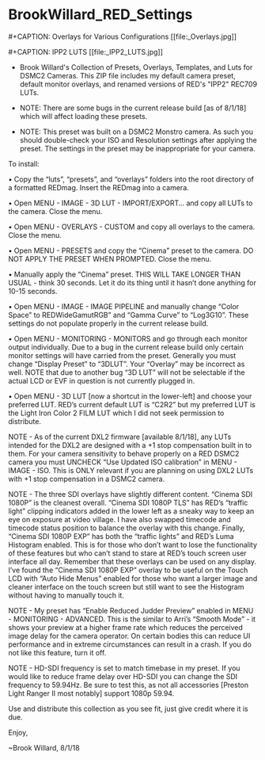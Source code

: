 # BrookWillard_RED_Settings

  #+CAPTION: Overlays for  Various Configurations
  [[file:_Overlays.jpg]]


  #+CAPTION: IPP2 LUTS
  [[file:_IPP2_LUTS.jpg]]

* Brook Willard's Collection of Presets, Overlays, Templates, and Luts for DSMC2 Cameras. 
This ZIP file includes my default camera preset, default monitor overlays, and renamed versions of RED's "IPP2" REC709 LUTs.

 * NOTE: There are some bugs in the current release build [as of 8/1/18] which will affect loading these presets.

* NOTE: This preset was built on a DSMC2 Monstro camera. As such you should double-check your ISO and Resolution settings after applying the preset. The settings in the preset may be inappropriate for your camera.

To install:

•	Copy the “luts”, “presets”, and “overlays” folders into the root directory of a formatted REDmag. Insert the REDmag into a camera.

•	Open MENU - IMAGE - 3D LUT - IMPORT/EXPORT… and copy all LUTs to the camera. Close the menu.

•	Open MENU - OVERLAYS - CUSTOM and copy all overlays to the camera. Close the menu.

•	Open MENU - PRESETS and copy the “Cinema” preset to the camera. DO NOT APPLY THE PRESET WHEN PROMPTED. Close the menu.

•	Manually apply the “Cinema” preset. THIS WILL TAKE LONGER THAN USUAL - think 30 seconds. Let it do its thing until it hasn’t done anything for 10-15 seconds.

•	Open MENU - IMAGE - IMAGE PIPELINE and manually change “Color Space” to REDWideGamutRGB” and “Gamma Curve” to “Log3G10”. These settings do not populate properly in the current release build.

•	Open MENU - MONITORING - MONITORS and go through each monitor output individually. Due to a bug in the current release build only certain monitor settings will have carried from the preset. Generally you must change “Display Preset” to “3DLUT”. Your “Overlay” may be incorrect as well. NOTE that due to another bug “3D LUT” will not be selectable if the actual LCD or EVF in question is not currently plugged in.

•	Open MENU - 3D LUT [now a shortcut in the lower-left] and choose your preferred LUT. RED’s current default LUT is “C2R2” but my preferred LUT is the Light Iron Color 2 FILM LUT which I did not seek permission to distribute.

NOTE - As of the current DXL2 firmware [available 8/1/18], any LUTs intended for the DXL2 are designed with a +1 stop compensation built in to them. For your camera sensitivity to behave properly on a RED DSMC2 camera you must UNCHECK “Use Updated ISO calibration” in MENU - IMAGE - ISO. This is ONLY relevant if you are planning on using DXL2 LUTs with +1 stop compensation in a DSMC2 camera.

NOTE - The three SDI overlays have slightly different content. “Cinema SDI 1080P” is the cleanest overall. “Cinema SDI 1080P TLS” has RED’s “traffic light” clipping indicators added in the lower left as a sneaky way to keep an eye on exposure at video village. I have also swapped timecode and timecode status position to balance the overlay with this change. Finally, “Cinema SDI 1080P EXP” has both the “traffic lights” and RED’s Luma Histogram enabled. This is for those who don’t want to lose the functionality of these features but who can’t stand to stare at RED’s touch screen user interface all day. Remember that these overlays can be used on any display. I’ve found the “Cinema SDI 1080P EXP” overlay to be useful on the Touch LCD with “Auto Hide Menus” enabled for those who want a larger image and cleaner interface on the touch screen but still want to see the Histogram without having to manually touch it.

NOTE - My preset has “Enable Reduced Judder Preview” enabled in MENU - MONITORING - ADVANCED. This is the similar to Arri’s “Smooth Mode” - it shows your preview at a higher frame rate which reduces the perceived image delay for the camera operator. On certain bodies this can reduce UI performance and in extreme circumstances can result in a crash. If you do not like this feature, turn it off.

NOTE - HD-SDI frequency is set to match timebase in my preset. If you would like to reduce frame delay over HD-SDI you can change the SDI frequency to 59.94Hz. Be sure to test this, as not all accessories [Preston Light Ranger II most notably] support 1080p 59.94.

Use and distribute this collection as you see fit, just give credit where it is due.

Enjoy,

~Brook Willard, 8/1/18
